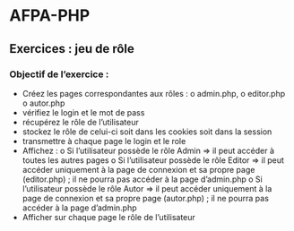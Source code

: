 # AFPA-PHP

## Exercices : jeu de rôle

### Objectif de l’exercice :

-	Créez les pages correspondantes aux rôles : 
o	admin.php, 
o	editor.php
o	autor.php
-	vérifiez le login et le mot de pass
-	récupérez le rôle de l’utilisateur
-	stockez le rôle de celui-ci soit dans les cookies soit dans la session
-	transmettre à chaque page le login et le role
-	Affichez :
o	Si l’utilisateur possède le rôle Admin => il peut accéder à toutes les autres pages
o	Si l’utilisateur possède le rôle Editor => il peut accéder uniquement à la page de connexion et sa propre page (editor.php) ; il ne pourra pas accéder à la page d’admin.php
o	Si l’utilisateur possède le rôle Autor => il peut accéder uniquement à la page de connexion et sa propre page (autor.php) ; il ne pourra pas accéder à la page d’admin.php
-	Afficher sur chaque page le rôle de l’utilisateur 


